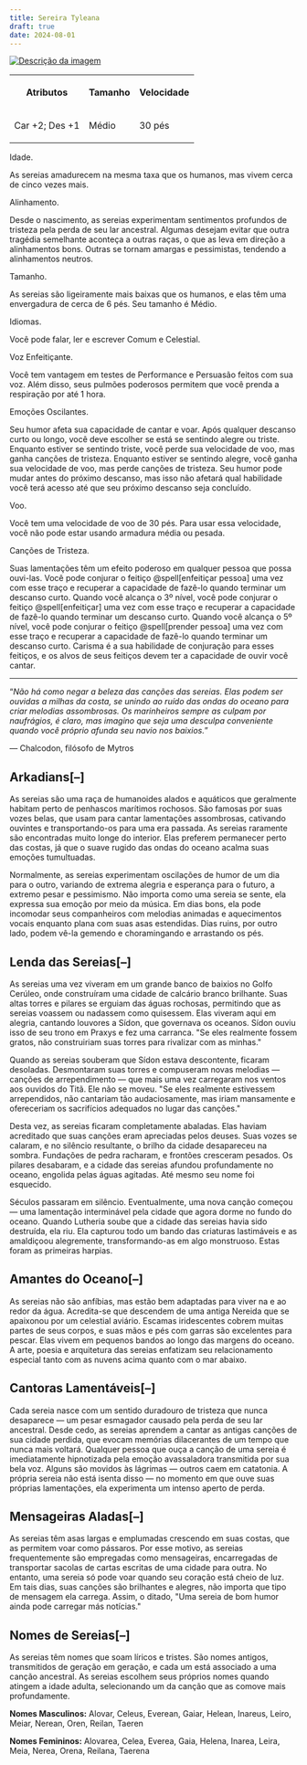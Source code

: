 ```yaml
---
title: Sereira Tyleana
draft: true
date: 2024-08-01
---
```


<div>
<a href="https://raw.githubusercontent.com/TheGiddyLimit/homebrew/master/_img/ArcanumWorldsOdysseyoftheDragonlords/AppendixB_ThyleanSiren_Page320.webp"> <img src="https://raw.githubusercontent.com/TheGiddyLimit/homebrew/master/_img/ArcanumWorldsOdysseyoftheDragonlords/AppendixB_ThyleanSiren_Page320.webp" alt="Descrição da imagem"> </a>
    <table class="w-100 summary stripe-even">
        <tbody><tr>
                <th class="ve-col-4 ve-text-center">
                    <p>Atributos</p>
                </th>
                <th class="ve-col-4 ve-text-center">
                    <p>Tamanho</p>
                </th>
                <th class="ve-col-4 ve-text-center">
                    <p>Velocidade</p>
                </th>
</tr><tr>
                <td class="ve-text-center">
                    <p>Car +2; Des +1</p>
                </td>
                <td class="ve-text-center">
                    <p>Médio</p>
                </td>
                <td class="ve-text-center">
                    <p>30 pés</p>
                </td>
</tr></tbody>
    </table>
    <div class="rd__b  rd__b--2">
        <div class="rd__b  rd__b--3">
            <p><span class="entry-title-inner">Idade.</span></p>
            <p>As sereias amadurecem na mesma taxa que os humanos, mas vivem cerca de cinco vezes mais.</p>
            <div class="rd__spc-inline-post">
                <p></p>
            </div>
        </div>
        <div class="rd__b  rd__b--3">
            <p><span class="entry-title-inner">Alinhamento.</span></p>
            <p>Desde o nascimento, as sereias experimentam sentimentos profundos de tristeza pela perda de seu lar ancestral. Algumas desejam evitar que outra tragédia semelhante aconteça a outras raças, o que as leva em direção a alinhamentos bons. Outras se tornam amargas e pessimistas, tendendo a alinhamentos neutros.</p>
            <div class="rd__spc-inline-post">
                <p></p>
            </div>
        </div>
        <div class="rd__b  rd__b--3">
            <p><span class="entry-title-inner">Tamanho.</span></p>
            <p>As sereias são ligeiramente mais baixas que os humanos, e elas têm uma envergadura de cerca de 6 pés. Seu tamanho é Médio.</p>
            <div class="rd__spc-inline-post">
                <p></p>
            </div>
        </div>
        <div class="rd__b  rd__b--3">
    <p><span class="entry-title-inner">Idiomas.</span></p>
    <p>Você pode falar, ler e escrever Comum e Celestial.</p>
    <div class="rd__spc-inline-post">
        <p></p>
    </div>
</div>
<div class="rd__b  rd__b--3">
    <p><span class="entry-title-inner">Voz Enfeitiçante.</span></p>
    <p>Você tem vantagem em testes de Performance e Persuasão feitos com sua voz. Além disso, seus pulmões poderosos permitem que você prenda a respiração por até 1 hora.</p>
    <div class="rd__spc-inline-post">
        <p></p>
    </div>
</div>
<div class="rd__b  rd__b--3">
    <p><span class="entry-title-inner">Emoções Oscilantes.</span></p>
    <p>Seu humor afeta sua capacidade de cantar e voar. Após qualquer descanso curto ou longo, você deve escolher se está se sentindo alegre ou triste. Enquanto estiver se sentindo triste, você perde sua velocidade de voo, mas ganha canções de tristeza. Enquanto estiver se sentindo alegre, você ganha sua velocidade de voo, mas perde canções de tristeza. Seu humor pode mudar antes do próximo descanso, mas isso não afetará qual habilidade você terá acesso até que seu próximo descanso seja concluído.</p>
    <div class="rd__spc-inline-post">
        <p></p>
    </div>
</div>
<div class="rd__b  rd__b--3">
    <p><span class="entry-title-inner">Voo.</span></p>
    <p>Você tem uma velocidade de voo de 30 pés. Para usar essa velocidade, você não pode estar usando armadura média ou pesada.</p>
    <div class="rd__spc-inline-post">
        <p></p>
    </div>
</div>
<div class="rd__b  rd__b--3">
    <p><span class="entry-title-inner">Canções de Tristeza.</span></p>
    <p>Suas lamentações têm um efeito poderoso em qualquer pessoa que possa ouvi-las. Você pode conjurar o feitiço @spell[enfeitiçar pessoa] uma vez com esse traço e recuperar a capacidade de fazê-lo quando terminar um descanso curto. Quando você alcança o 3º nível, você pode conjurar o feitiço @spell[enfeitiçar] uma vez com esse traço e recuperar a capacidade de fazê-lo quando terminar um descanso curto. Quando você alcança o 5º nível, você pode conjurar o feitiço @spell[prender pessoa] uma vez com esse traço e recuperar a capacidade de fazê-lo quando terminar um descanso curto. Carisma é a sua habilidade de conjuração para esses feitiços, e os alvos de seus feitiços devem ter a capacidade de ouvir você cantar.</p>
    <div class="rd__spc-inline-post">
        <p></p>
    </div>
</div>
</div>
<hr class="hr-1">
<div class="rd__quote">
    <p class="rd__quote-line rd__quote-line--last">“<em>Não há como negar a beleza das canções das sereias. Elas podem ser ouvidas a milhas da costa, se unindo ao ruído das ondas do oceano para criar melodias assombrosas. Os marinheiros sempre as culpam por naufrágios, é claro, mas imagino que seja uma desculpa conveniente quando você próprio afunda seu navio nos baixios.</em>”</p>
    <p><span class="rd__quote-by">— Chalcodon, filósofo de Mytros</span></p>
</div>
<div class="rd__b  rd__b--1">
    <h2 class="rd__h rd__h--1" data-title-index="9"><span class="entry-title-inner">Arkadians</span><span class="rd__h-toggle ml-2 clickable no-select no-print lst-is-exporting-image__hidden" data-rd-h-toggle-button="true" title="Alternar Visibilidade (CTRL para Alternar Tudo)">[–]</span></h2>
    <p>As sereias são uma raça de humanoides alados e aquáticos que geralmente habitam perto de penhascos marítimos rochosos. São famosas por suas vozes belas, que usam para cantar lamentações assombrosas, cativando ouvintes e transportando-os para uma era passada. As sereias raramente são encontradas muito longe do interior. Elas preferem permanecer perto das costas, já que o suave rugido das ondas do oceano acalma suas emoções tumultuadas.</p>
    <p>Normalmente, as sereias experimentam oscilações de humor de um dia para o outro, variando de extrema alegria e esperança para o futuro, a extremo pesar e pessimismo. Não importa como uma sereia se sente, ela expressa sua emoção por meio da música. Em dias bons, ela pode incomodar seus companheiros com melodias animadas e aquecimentos vocais enquanto plana com suas asas estendidas. Dias ruins, por outro lado, podem vê-la gemendo e choramingando e arrastando os pés.</p>
</div>
<div class="rd__b  rd__b--1">
    <h2 class="rd__h rd__h--1" data-title-index="10"><span class="entry-title-inner">Lenda das Sereias</span><span class="rd__h-toggle ml-2 clickable no-select no-print lst-is-exporting-image__hidden" data-rd-h-toggle-button="true" title="Alternar Visibilidade (CTRL para Alternar Tudo)">[–]</span></h2>
    <p>As sereias uma vez viveram em um grande banco de baixios no Golfo Cerúleo, onde construíram uma cidade de calcário branco brilhante. Suas altas torres e pilares se erguiam das águas rochosas, permitindo que as sereias voassem ou nadassem como quisessem. Elas viveram aqui em alegria, cantando louvores a Sídon, que governava os oceanos. Sídon ouviu isso de seu trono em Praxys e fez uma carranca. "Se eles realmente fossem gratos, não construiriam suas torres para rivalizar com as minhas."</p>
    <p>Quando as sereias souberam que Sídon estava descontente, ficaram desoladas. Desmontaram suas torres e compuseram novas melodias — canções de arrependimento — que mais uma vez carregaram nos ventos aos ouvidos do Titã. Ele não se moveu. "Se eles realmente estivessem arrependidos, não cantariam tão audaciosamente, mas iriam mansamente e ofereceriam os sacrifícios adequados no lugar das canções."</p>
    <p>Desta vez, as sereias ficaram completamente abaladas. Elas haviam acreditado que suas canções eram apreciadas pelos deuses. Suas vozes se calaram, e no silêncio resultante, o brilho da cidade desapareceu na sombra. Fundações de pedra racharam, e frontões cresceram pesados. Os pilares desabaram, e a cidade das sereias afundou profundamente no oceano, engolida pelas águas agitadas. Até mesmo seu nome foi esquecido.</p>
    <p>Séculos passaram em silêncio. Eventualmente, uma nova canção começou — uma lamentação interminável pela cidade que agora dorme no fundo do oceano. Quando Lutheria soube que a cidade das sereias havia sido destruída, ela riu. Ela capturou todo um bando das criaturas lastimáveis e as amaldiçoou alegremente, transformando-as em algo monstruoso. Estas foram as primeiras harpias.</p>
</div>
<div class="rd__b  rd__b--1">
    <h2 class="rd__h rd__h--1" data-title-index="11"><span class="entry-title-inner">Amantes do Oceano</span><span class="rd__h-toggle ml-2 clickable no-select no-print lst-is-exporting-image__hidden" data-rd-h-toggle-button="true" title="Alternar Visibilidade (CTRL para Alternar Tudo)">[–]</span></h2>
    <p>As sereias não são anfíbias, mas estão bem adaptadas para viver na e ao redor da água. Acredita-se que descendem de uma antiga Nereida que se apaixonou por um celestial aviário. Escamas iridescentes cobrem muitas partes de seus corpos, e suas mãos e pés com garras são excelentes para pescar. Elas vivem em pequenos bandos ao longo das margens do oceano. A arte, poesia e arquitetura das sereias enfatizam seu relacionamento especial tanto com as nuvens acima quanto com o mar abaixo.</p>
</div>
<div class="rd__b  rd__b--1">
    <h2 class="rd__h rd__h--1" data-title-index="12"><span class="entry-title-inner">Cantoras Lamentáveis</span><span class="rd__h-toggle ml-2 clickable no-select no-print lst-is-exporting-image__hidden" data-rd-h-toggle-button="true" title="Alternar Visibilidade (CTRL para Alternar Tudo)">[–]</span></h2>
    <p>Cada sereia nasce com um sentido duradouro de tristeza que nunca desaparece — um pesar esmagador causado pela perda de seu lar ancestral. Desde cedo, as sereias aprendem a cantar as antigas canções de sua cidade perdida, que evocam memórias dilacerantes de um tempo que nunca mais voltará. Qualquer pessoa que ouça a canção de uma sereia é imediatamente hipnotizada pela emoção avassaladora transmitida por sua bela voz. Alguns são movidos às lágrimas — outros caem em catatonia. A própria sereia não está isenta disso — no momento em que ouve suas próprias lamentações, ela experimenta um intenso aperto de perda.</p>
</div>
<div class="rd__b  rd__b--1">
    <h2 class="rd__h rd__h--1" data-title-index="13"><span class="entry-title-inner">Mensageiras Aladas</span><span class="rd__h-toggle ml-2 clickable no-select no-print lst-is-exporting-image__hidden" data-rd-h-toggle-button="true" title="Alternar Visibilidade (CTRL para Alternar Tudo)">[–]</span></h2>
    <p>As sereias têm asas largas e emplumadas crescendo em suas costas, que as permitem voar como pássaros. Por esse motivo, as sereias frequentemente são empregadas como mensageiras, encarregadas de transportar sacolas de cartas escritas de uma cidade para outra. No entanto, uma sereia só pode voar quando seu coração está cheio de luz. Em tais dias, suas canções são brilhantes e alegres, não importa que tipo de mensagem ela carrega. Assim, o ditado, "Uma sereia de bom humor ainda pode carregar más notícias."</p>
</div>
<div class="rd__b  rd__b--1">
    <h2 class="rd__h rd__h--1" data-title-index="14"><span class="entry-title-inner">Nomes de Sereias</span><span class="rd__h-toggle ml-2 clickable no-select no-print lst-is-exporting-image__hidden" data-rd-h-toggle-button="true" title="Alternar Visibilidade (CTRL para Alternar Tudo)">[–]</span></h2>
    <p>As sereias têm nomes que soam líricos e tristes. São nomes antigos, transmitidos de geração em geração, e cada um está associado a uma canção ancestral. As sereias escolhem seus próprios nomes quando atingem a idade adulta, selecionando um da canção que as comove mais profundamente.</p>
    <p><strong>Nomes Masculinos:</strong> Alovar, Celeus, Everean, Gaiar, Helean, Inareus, Leiro, Meiar, Nerean, Oren, Reilan, Taeren</p>
    <p><strong>Nomes Femininos:</strong> Alovarea, Celea, Everea, Gaia, Helena, Inarea, Leira, Meia, Nerea, Orena, Reilana, Taerena</p>
</div>




